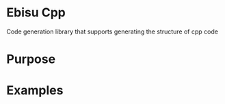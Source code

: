 # Ebisu Cpp


Code generation library that supports generating the structure of cpp code

<!--- custom <introduction> --->
<!--- end <introduction> --->


# Purpose

<!--- custom <purpose> --->
<!--- end <purpose> --->


<!--- custom <body> --->
<!--- end <body> --->


# Examples

<!--- custom <examples> --->
<!--- end <examples> --->




